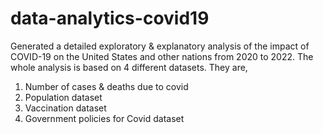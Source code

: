 # data-analytics-covid19

Generated a detailed exploratory & explanatory analysis of the impact of COVID-19 on the United States and other nations from 2020 to 2022. The whole analysis is based on 4 different datasets. They are,

1. Number of cases & deaths due to covid 
2. Population dataset 
3. Vaccination dataset
4. Government policies for Covid dataset 







